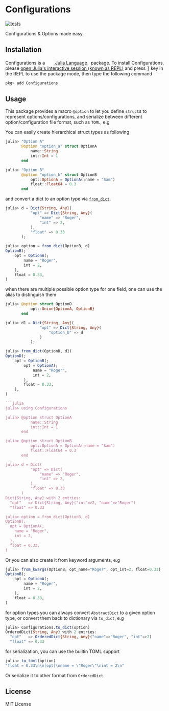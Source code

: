 # Configurations

[![tests](https://github.com/Roger-luo/Configurations.jl/workflows/tests/badge.svg)](https://github.com/Roger-luo/Configurations.jl/actions)

Configurations & Options made easy.

## Installation

<p>
Configurations is a &nbsp;
    <a href="https://julialang.org">
        <img src="https://raw.githubusercontent.com/JuliaLang/julia-logo-graphics/master/images/julia.ico" width="16em">
        Julia Language
    </a>
    &nbsp; package. To install Configurations,
    please <a href="https://docs.julialang.org/en/v1/manual/getting-started/">open
    Julia's interactive session (known as REPL)</a> and press <kbd>]</kbd> key in the REPL to use the package mode, then type the following command
</p>

```julia
pkg> add Configurations
```

## Usage

This package provides a macro `@option` to let you define `struct`s to represent options/configurations, and serialize between
different option/configuration file format, such as `TOML`, e.g

You can easily create hierarchical struct types as following

```julia
julia> "Option A"
       @option "option_a" struct OptionA
           name::String
           int::Int = 1
       end

julia> "Option B"
       @option "option_b" struct OptionB
           opt::OptionA = OptionA(;name = "Sam")
           float::Float64 = 0.3
       end
```

and convert a dict to an option type via [`from_dict`](@ref).

```julia
julia> d = Dict{String, Any}(
           "opt" => Dict{String, Any}(
               "name" => "Roger",
               "int" => 2,
           ),
           "float" => 0.33
       );

julia> option = from_dict(OptionB, d)
OptionB(;
    opt = OptionA(;
        name = "Roger",
        int = 2,
    ),
    float = 0.33,
)
```

when there are multiple possible option type for one field,
one can use the alias to distinguish them

```julia
julia> @option struct OptionD
           opt::Union{OptionA, OptionB}
       end

julia> d1 = Dict{String, Any}(
               "opt" => Dict{String, Any}(
                   "option_b" => d
               )
           );

julia> from_dict(OptionD, d1)
OptionD(;
    opt = OptionB(;
        opt = OptionA(;
            name = "Roger",
            int = 2,
        ),
        float = 0.33,
    ),
)

```julia
julia> using Configurations

julia> @option struct OptionA
           name::String
           int::Int = 1
       end

julia> @option struct OptionB
           opt::OptionA = OptionA(;name = "Sam")
           float::Float64 = 0.3
       end

julia> d = Dict(
           "opt" => Dict(
               "name" => "Roger",
               "int" => 2,
           ),
           "float" => 0.33
       )
Dict{String, Any} with 2 entries:
  "opt"   => Dict{String, Any}("int"=>2, "name"=>"Roger")
  "float" => 0.33

julia> option = from_dict(OptionB, d)
OptionB(;
  opt = OptionA(;
    name = "Roger",
    int = 2,
  ),
  float = 0.33,
)
```

Or you can also create it from keyword arguments, e.g

```julia
julia> from_kwargs(OptionB; opt_name="Roger", opt_int=2, float=0.33)
OptionB(;
    opt = OptionA(;
        name = "Roger",
        int = 2,
    ),
    float = 0.33,
)
```

for option types you can always convert `AbstractDict` to a given option type,
or convert them back to dictionary via `to_dict`, e.g

```julia
julia> Configurations.to_dict(option)
OrderedDict{String, Any} with 2 entries:
  "opt"   => OrderedDict{String, Any}("name"=>"Roger", "int"=>2)
  "float" => 0.33
```

for serialization, you can use the builtin TOML support

```julia
julia> to_toml(option)
"float = 0.33\n\n[opt]\nname = \"Roger\"\nint = 2\n"
```

Or serialize it to other format from `OrderedDict`.

## License

MIT License
